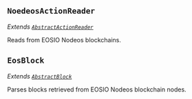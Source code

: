 ## `NoedeosActionReader`

*Extends [`AbstractActionReader`](../README.md)*

Reads from EOSIO Nodeos blockchains. 


## `EosBlock`

*Extends [`AbstractBlock`](../README.md)*

Parses blocks retrieved from EOSIO Nodeos blockchain nodes.
